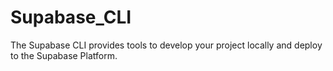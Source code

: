 # Supabase_CLI
The Supabase CLI provides tools to develop your project locally and deploy to the Supabase Platform.
